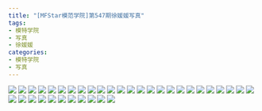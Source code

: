 ```yaml
---
title: "[MFStar模范学院]第547期徐媛媛写真"
tags: 
- 模特学院
- 写真
- 徐媛媛
categories:
- 模特学院
- 写真
---
```


![](https://img.ilovese.xyz/1734715268200.webp)
![](https://img.ilovese.xyz/1734715269925.webp)
![](https://img.ilovese.xyz/1734715271730.webp)
![](https://img.ilovese.xyz/1734715273707.webp)
![](https://img.ilovese.xyz/1734715275310.webp)
![](https://img.ilovese.xyz/1734715277232.webp)
![](https://img.ilovese.xyz/1734715279454.webp)
![](https://img.ilovese.xyz/1734715281250.webp)
![](https://img.ilovese.xyz/1734715283058.webp)
![](https://img.ilovese.xyz/1734715285020.webp)
![](https://img.ilovese.xyz/1734715286526.webp)
![](https://img.ilovese.xyz/1734715287980.webp)
![](https://img.ilovese.xyz/1734715289923.webp)
![](https://img.ilovese.xyz/1734715291957.webp)
![](https://img.ilovese.xyz/1734715293540.webp)
![](https://img.ilovese.xyz/1734715295285.webp)
![](https://img.ilovese.xyz/1734715296941.webp)
![](https://img.ilovese.xyz/1734715299093.webp)
![](https://img.ilovese.xyz/1734715301044.webp)
![](https://img.ilovese.xyz/1734715302743.webp)
![](https://img.ilovese.xyz/1734715304698.webp)
![](https://img.ilovese.xyz/1734715306357.webp)
![](https://img.ilovese.xyz/1734715308239.webp)
![](https://img.ilovese.xyz/1734715310324.webp)
![](https://img.ilovese.xyz/1734715312080.webp)
![](https://img.ilovese.xyz/1734715314434.webp)
![](https://img.ilovese.xyz/1734715316385.webp)
![](https://img.ilovese.xyz/1734715318049.webp)
![](https://img.ilovese.xyz/1734715319978.webp)
![](https://img.ilovese.xyz/1734715321903.webp)
![](https://img.ilovese.xyz/1734715323562.webp)
![](https://img.ilovese.xyz/1734715325043.webp)
![](https://img.ilovese.xyz/1734715327024.webp)
![](https://img.ilovese.xyz/1734715329631.webp)
![](https://img.ilovese.xyz/1734715331434.webp)
![](https://img.ilovese.xyz/1734715333287.webp)
